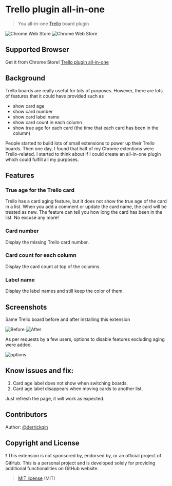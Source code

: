 # Trello plugin all-in-one
> You all-in-one [Trello](https://trello.com/) board plugin

![Chrome Web Store](https://img.shields.io/chrome-web-store/d/pnfioopglhebphfgkagefdmajgibahkk.svg?style=for-the-badge&label=Chrome%20users&ogo=google-chrome&logoColor=white)
![Chrome Web Store](https://img.shields.io/chrome-web-store/v/pnfioopglhebphfgkagefdmajgibahkk.svg?style=for-the-badge&logo=google-chrome&logoColor=white)

## Supported Browser
Get it from Chrome Store! [Trello plugin all-in-one](https://chrome.google.com/webstore/detail/trello-plugin-all-in-one/pnfioopglhebphfgkagefdmajgibahkk?hl=en)

## Background
Trello boards are really useful for lots of purposes. However, there are lots of features that it could have provided such as
- show card age
- show card number
- show card label name
- show card count in each column
- show true age for each card (the time that each card has been in the column)

People started to build lots of small extensions to power up their Trello boards. Then one day, I found that half of my Chrome extentions were Trello-related. I started to think about if I could create an all-in-one plugin which could fulfill all my purposes.

## Features

### True age for the Trello card

Trello has a card aging feature, but it does not show the true age of the card in a list. When you add a comment or update the card name, the card will be treated as new.
The feature can tell you how long the card has been in the list. No excuse any more!

### Card number

Display the missing Trello card number.

### Card count for each column

Display the card count at top of the columns.

### Label name

Display the label names and still keep the color of them.

## Screenshots
Same Trello board before and after installing this extension

![Before](/Before.png)
![After](/After.png)

As per requests by a few users, options to disable features excluding aging were added.

![options](/options.png)


## Know issues and fix:

1. Card age label does not show when switching boards.
2. Card age label disappears when moving cards to another list.

Just refresh the page, it will work as expected.

## Contributors
Author: [@derrickqin](https://github.com/derrickqin)

## Copyright and License
❗️ This extension is not sponsored by, endorsed by, or an official project of GitHub. This is a personal project and is developed solely for providing additional functionalities on GitHub website.

> [MIT license](https://opensource.org/licenses/MIT) (MIT)
